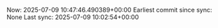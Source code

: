Now: 2025-07-09 10:47:46.490389+00:00 Earliest commit since sync: None Last sync: 2025-07-09 10:02:54+00:00
